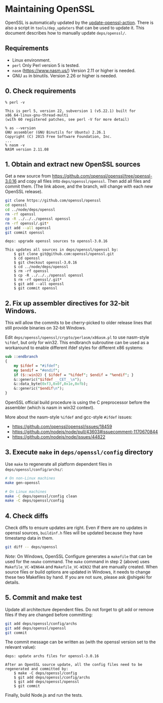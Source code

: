 # Maintaining OpenSSL

OpenSSL is automatically updated by the [update-openssl-action][].
There is also a script in `tools/dep_updaters` that can be used to update it.
This document describes how to manually update `deps/openssl/`.

## Requirements

* Linux environment.
* `perl` Only Perl version 5 is tested.
* `nasm` (<https://www.nasm.us/>) Version 2.11 or higher is needed.
* GNU `as` in binutils. Version 2.26 or higher is needed.

## 0. Check requirements

```console
% perl -v

This is perl 5, version 22, subversion 1 (v5.22.1) built for
x86_64-linux-gnu-thread-multi
(with 60 registered patches, see perl -V for more detail)

% as --version
GNU assembler (GNU Binutils for Ubuntu) 2.26.1
Copyright (C) 2015 Free Software Foundation, Inc.
...
% nasm -v
NASM version 2.11.08
```

## 1. Obtain and extract new OpenSSL sources

Get a new source from <https://github.com/openssl/openssl/tree/openssl-3.0.16>
and copy all files into `deps/openssl/openssl`. Then add all files and commit
them. (The link above, and the branch, will change with each new OpenSSL
release).

```bash
git clone https://github.com/openssl/openssl
cd openssl
cd ../node/deps/openssl
rm -rf openssl
cp -R ../../../openssl openssl
rm -rf openssl/.git*
git add --all openssl
git commit openssl
```

```text
deps: upgrade openssl sources to openssl-3.0.16

This updates all sources in deps/openssl/openssl by:
    $ git clone git@github.com:openssl/openssl.git
    $ cd openssl
    $ git checkout openssl-3.0.16
    $ cd ../node/deps/openssl
    $ rm -rf openssl
    $ cp -R ../../../openssl openssl
    $ rm -rf openssl/.git*
    $ git add --all openssl
    $ git commit openssl
```

## 2. Fix up assembler directives for 32-bit Windows.

This will allow the commits to be cherry-picked to older release lines that
still provide binaries on 32-bit Windows.

Edit `deps/openssl/openssl/crypto/perlasm/x86asm.pl` to use nasm-style `%ifdef`, but only
for win32. This endbranch subroutine can be used as a workaround to enable different
ifdef styles for different x86 systems:

```perl
sub ::endbranch
{
    my $ifdef = "#ifdef";
    my $endif = "#endif";
    if ($::win32) { $ifdef = "%ifdef"; $endif = "%endif"; }
    &::generic("$ifdef __CET__\n");
    &::data_byte(0xf3,0x0f,0x1e,0xfb);
    &::generic("$endif\n");
}
```

OpenSSL official build procedure is using the C preprocessor before the assembler
(which is nasm in win32 context).

More about the nasm-style `%ifdef` and gcc-style `#ifdef` issues:

* <https://github.com/openssl/openssl/issues/18459>
* <https://github.com/nodejs/node/pull/43603#issuecomment-1170670844>
* <https://github.com/nodejs/node/issues/44822>

## 3. Execute `make` in `deps/openssl/config` directory

Use `make` to regenerate all platform dependent files in
`deps/openssl/config/archs/`:

```bash
# On non-Linux machines
make gen-openssl

# On Linux machines
make -C deps/openssl/config clean
make -C deps/openssl/config
```

## 4. Check diffs

Check diffs to ensure updates are right. Even if there are no updates in openssl
sources, `buildinf.h` files will be updated because they have timestamp
data in them.

```bash
git diff -- deps/openssl
```

_Note_: On Windows, OpenSSL Configure generates a `makefile` that can be
used for the `nmake` command. The `make` command in step 2 (above) uses
`Makefile_VC-WIN64A` and `Makefile_VC-WIN32` that are manually
created. When source files or build options are updated in Windows,
it needs to change these two Makefiles by hand. If you are not sure,
please ask @shigeki for details.

## 5. Commit and make test

Update all architecture dependent files. Do not forget to git add or remove
files if they are changed before committing:

```bash
git add deps/openssl/config/archs
git add deps/openssl/openssl
git commit
```

The commit message can be written as (with the openssl version set
to the relevant value):

```text
deps: update archs files for openssl-3.0.16

After an OpenSSL source update, all the config files need to be
regenerated and committed by:
    $ make -C deps/openssl/config
    $ git add deps/openssl/config/archs
    $ git add deps/openssl/openssl
    $ git commit
```

Finally, build Node.js and run the tests.

[update-openssl-action]: ../../../.github/workflows/update-openssl.yml
